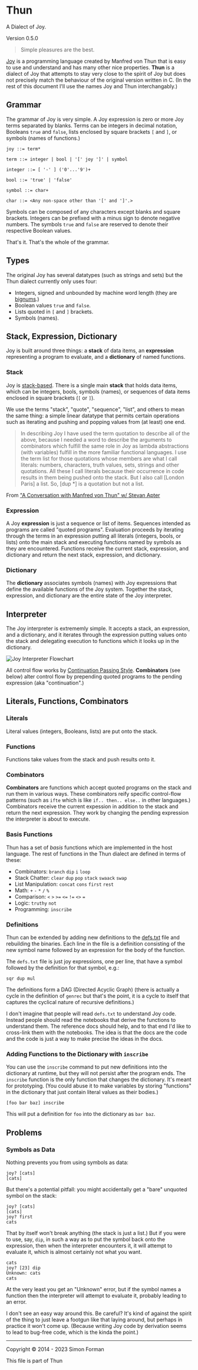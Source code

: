 # Thun

A Dialect of Joy.

Version 0.5.0

> Simple pleasures are the best.

[Joy](https://en.wikipedia.org/wiki/Joy_%28programming_language%29) is a
programming language created by Manfred von Thun that is easy to use and
understand and has many other nice properties.  **Thun** is a dialect of
Joy that attempts to stay very close to the spirit of Joy but does not
precisely match the behaviour of the original version written in C.
(In the rest of this document I'll use the names Joy and Thun
interchangably.)


## Grammar

The grammar of Joy is very simple.  A Joy expression is zero or more Joy
terms separated by blanks. Terms can be integers in decimal notation,
Booleans `true` and `false`, lists enclosed by square brackets `[` and `]`,
or symbols (names of functions.)

    joy ::= term*
    
    term ::= integer | bool | '[' joy ']' | symbol
    
    integer ::= [ '-' ] ('0'...'9')+
    
    bool ::= 'true' | 'false'
    
    symbol ::= char+
    
    char ::= <Any non-space other than '[' and ']'.>

Symbols can be composed of any characters except blanks and square
brackets.  Integers can be prefixed with a minus sign to denote negative
numbers.  The symbols `true` and `false` are reserved to denote their
respective Boolean values.

That's it.  That's the whole of the grammar.


## Types

The original Joy has several datatypes (such as strings and sets)
but the Thun dialect currently only uses four:

* Integers, signed and unbounded by machine word length (they are
  [bignums](https://en.wikipedia.org/wiki/Arbitrary-precision_arithmetic).)
* Boolean values ``true`` and ``false``.
* Lists quoted in `[` and `]` brackets.
* Symbols (names).


## Stack, Expression, Dictionary

Joy is built around three things: a __stack__ of data items, an
__expression__ representing a program to evaluate, and a __dictionary__
of named functions.

### Stack

Joy is
[stack-based](https://en.wikipedia.org/wiki/Stack-oriented_programming_language).
There is a single main __stack__ that holds data items, which can be
integers, bools, symbols (names), or sequences of data items enclosed in
square brackets (`[` or `]`).

We use the terms "stack", "quote", "sequence", "list", and others to mean
the same thing: a simple linear datatype that permits certain operations
such as iterating and pushing and popping values from (at least) one end.

> In describing Joy I have used the term quotation to describe all of the
> above, because I needed a word to describe the arguments to combinators
> which fulfill the same role in Joy as lambda abstractions (with
> variables) fulfill in the more familiar functional languages. I use the
> term list for those quotations whose members are what I call literals:
> numbers, characters, truth values, sets, strings and other quotations.
> All these I call literals because their occurrence in code results in
> them being pushed onto the stack. But I also call [London Paris] a
> list. So, [dup \*] is a quotation but not a list.

From ["A Conversation with Manfred von Thun" w/ Stevan Apter](http://archive.vector.org.uk/art10000350)

### Expression

A Joy __expression__ is just a sequence or list of items.  Sequences
intended as programs are called "quoted programs".  Evaluation proceeds
by iterating through the terms in an expression putting all literals
(integers, bools, or lists) onto the main stack and executing functions
named by symbols as they are encountered.  Functions receive the current
stack, expression, and dictionary and return the next stack, expression,
and dictionary.

### Dictionary

The __dictionary__ associates symbols (names) with Joy expressions that
define the available functions of the Joy system.  Together the stack,
expression, and dictionary are the entire state of the Joy interpreter.


## Interpreter

The Joy interpreter is extrememly simple. It accepts a stack, an
expression, and a dictionary, and it iterates through the expression
putting values onto the stack and delegating execution to functions which
it looks up in the dictionary.

![Joy Interpreter Flowchart](https://git.sr.ht/~sforman/Thun/blob/trunk/joy_interpreter_flowchart.svg)

All control flow works by
[Continuation Passing Style](https://en.wikipedia.org/wiki/Continuation-passing_style).
__Combinators__ (see below) alter control flow by prepending quoted programs to the pending
expression (aka "continuation".)


## Literals, Functions, Combinators


### Literals

Literal values (integers, Booleans, lists) are put onto the stack.

### Functions

Functions take values from the stack and push results onto it.

### Combinators

__Combinators__ are functions which accept quoted programs on the stack
and run them in various ways.  These combinators reify specific
control-flow patterns (such as `ifte` which is like `if.. then.. else..`
in other languages.)  Combinators receive the current expession in
addition to the stack and return the next expression.  They work by
changing the pending expression the interpreter is about to execute.  

### Basis Functions

Thun has a set of *basis* functions which are implemented in the host
language.  The rest of functions in the Thun dialect are defined in terms
of these:

- Combinators: `branch` `dip` `i` `loop`
- Stack Chatter: `clear` `dup` `pop` `stack` `swaack` `swap`
- List Manipulation: `concat` `cons` `first` `rest`
- Math: `+` `-` `*` `/` `%`
- Comparison: `<` `>` `>=` `<=` `!=` `<>` `=`
- Logic: `truthy` `not`
- Programming: `inscribe`

### Definitions

Thun can be extended by adding new definitions to the
[defs.txt](https://git.sr.ht/~sforman/Thun/tree/trunk/item/implementations/defs.txt)
file and rebuilding the binaries.  Each line in the file is a definition
consisting of the new symbol name followed by an expression for the body
of the function.

The `defs.txt` file is just joy expressions, one per line, that have a
symbol followed by the definition for that symbol, e.g.:

    sqr dup mul

The definitions form a DAG (Directed Acyclic Graph) (there is actually a
cycle in the definition of `genrec` but that's the point, it is a cycle
to itself that captures the cyclical nature of recursive definitions.)

I don't imagine that people will read `defs.txt` to understand Joy code.
Instead people should read the notebooks that derive the functions to
understand them.  The reference docs should help, and to that end I'd
like to cross-link them with the notebooks.  The idea is that the docs
are the code and the code is just a way to make precise the ideas in the
docs.

### Adding Functions to the Dictionary with `inscribe`

You can use the `inscribe` command to put new definitions into the
dictionary at runtime, but they will not persist after the program ends.
The `inscribe` function is the only function that changes the dictionary.
It's meant for prototyping.  (You could abuse it to make variables by
storing "functions" in the dictionary that just contain literal values as
their bodies.)

    [foo bar baz] inscribe

This will put a definition for `foo` into the dictionary as `bar baz`.


## Problems

### Symbols as Data

Nothing prevents you from using symbols as data:

    joy? [cats]
    [cats]

But there's a potential pitfall: you might accidentally get a "bare"
unquoted symbol on the stack:

    joy? [cats]
    [cats]
    joy? first
    cats

That by itself won't break anything (the stack is just a list.)
But if you were to use, say, `dip`, in such a way as to put the symbol
back onto the expression, then when the interpreter encounters it, it
will attempt to evaluate it, which is almost certainly not what you want.

    cats
    joy? [23] dip
    Unknown: cats
    cats

At the very least you get an "Unknown" error, but if the symbol names a
function then the interpreter will attempt to evaluate it, probably
leading to an error.

I don't see an easy way around this.  Be careful?  It's kind of against
the spirit of the thing to just leave a footgun like that laying around,
but perhaps in practice it won't come up.  (Because writing Joy code by
derivation seems to lead to bug-free code, which is the kinda the point.)


--------------------------------------------------

Copyright © 2014 - 2023 Simon Forman

This file is part of Thun

